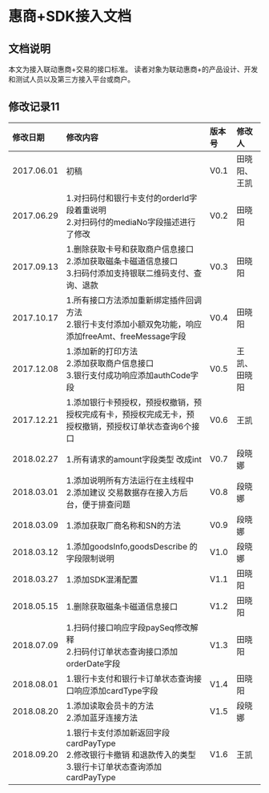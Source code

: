 # 惠商+SDK接入文档

## 文档说明
本文为接入联动惠商+交易的接口标准。
读者对象为联动惠商+的产品设计、开发和测试人员以及第三方接入平台或商户。

## 修改记录11
| 修改日期  |  修改内容 | 版本号  | 修改人  |
| :---- | :----------- | :-- | :---- |
| 2017.06.01  | 初稿  |  V0.1 |  田晓阳、王凯 |
| 2017.06.29  | 1.对扫码付和银行卡支付的orderId字段着重说明<br/>2.对扫码付的mediaNo字段描述进行了修改  |  V0.2 | 田晓阳  |
| 2017.09.13  |  1.删除获取卡号和获取商户信息接口<br/>2.添加获取磁条卡磁道信息接口<br/>3.扫码付添加支持银联二维码支付、查询、退款 | V0.3  | 田晓阳  |
| 2017.10.17  | 1.所有接口方法添加重新绑定插件回调方法<br/>2.银行卡支付添加小额双免功能，响应添加freeAmt、freeMessage字段  | V0.4  | 田晓阳  |
| 2017.12.08  | 1.添加新的打印方法<br/>2.添加获取商户信息接口<br/>3.银行支付成功响应添加authCode字段  |  V0.5 | 王凯、田晓阳  |
| 2017.12.21  | 1.添加银行卡预授权，预授权撤销，预授权完成有卡，预授权完成无卡，预授权撤销，预授权订单状态查询6个接口  | V0.6  | 王凯  |
| 2018.02.27  | 1.所有请求的amount字段类型 改成int  | V0.7  | 段晓娜  |
| 2018.03.01  | 1.添加说明所有方法运行在主线程中<br/>2.添加建议  交易数据存在接入方后台，便于排查问题  | V0.8  | 段晓娜  |
| 2018.03.09  | 1.添加获取厂商名称和SN的方法  | V0.9  | 段晓娜  |
| 2018.03.12  | 1.添加goodsInfo,goodsDescribe 的字段限制说明  | V1.0  | 段晓娜  |
| 2018.03.27  | 1.添加SDK混淆配置  | V1.1  | 田晓阳  |
| 2018.05.15  | 1.删除获取磁条卡磁道信息接口  | V1.2  | 田晓阳  |
| 2018.07.09  | 1.扫码付接口响应字段paySeq修改解释<br/>2.扫码付订单状态查询接口添加 orderDate字段  | V1.3  | 田晓阳  |
| 2018.08.01  | 1.银行卡支付和银行卡订单状态查询接口响应添加cardType字段  | V1.4  | 田晓阳  |
| 2018.08.20  | 1.添加读取会员卡的方法<br/>2.添加蓝牙连接方法  | V1.5  | 段晓娜  |
| 2018.09.20  | 1.银行卡支付添加新返回字段cardPayType<br/>2.修改银行卡撤销 和退款传入的类型<br/>3.银行卡订单状态查询添加cardPayType  | V1.6  | 王凯  |